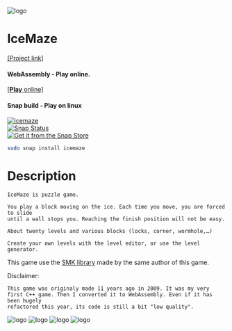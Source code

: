![logo](https://arthursonzogni.com/IceMaze/carrousel/1.png)

IceMaze
=========
[[Project link]](https://arthursonzogni.com/en/IceMaze/)

#### WebAssembly ‑ Play online.
[[**Play** online]](https://arthursonzogni.com/IceMaze/play)

#### Snap build ‑ Play on linux
[![icemaze](https://snapcraft.io/icemaze/badge.svg)](https://snapcraft.io/icemaze)  
[![Snap Status](https://build.snapcraft.io/badge/ArthurSonzogni/IceMaze.svg)](https://build.snapcraft.io/user/ArthurSonzogni/IceMaze)  
[![Get it from the Snap Store](https://snapcraft.io/static/images/badges/en/snap-store-white.svg)](https://snapcraft.io/icemaze)  
~~~bash
sudo snap install icemaze
~~~

# Description
~~~
IceMaze is puzzle game.

You play a block moving on the ice. Each time you move, you are forced to slide
until a wall stops you. Reaching the finish position will not be easy.

About twenty levels and various blocks (locks, corner, wormhole,…)

Create your own levels with the level editor, or use the level generator.
~~~

This game use the [SMK library](https://github.com/ArthurSonzogni/smk) made by
the same author of this game.

Disclaimer:
~~~
This game was originaly made 11 years ago in 2009. It was my very
first C++ game. Then I converted it to WebAssembly. Even if it has been hugely
refactored this year, its code is still a bit "low quality".
~~~

![logo](https://arthursonzogni.com/IceMaze/carrousel/2.png)
![logo](https://arthursonzogni.com/IceMaze/carrousel/3.png)
![logo](https://arthursonzogni.com/IceMaze/carrousel/4.png)
![logo](https://arthursonzogni.com/IceMaze/carrousel/5.png)
